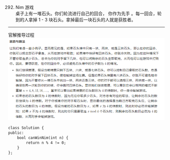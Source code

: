 292. Nim 游戏  
桌子上有一堆石头。你们轮流进行自己的回合， 你作为先手 。每一回合，轮到的人拿掉 1 - 3 块石头。拿掉最后一块石头的人就是获胜者。  
---

官解推导过程  
![官解推导过程](/一些奇妙的算法/imgs/Nim游戏官解思路.png)

  
```
class Solution {
public:
    bool canWinNim(int n) {
        return n % 4 != 0;
    }
};
```



